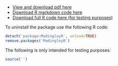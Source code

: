 * [View and download pdf here](https://madingleyr.github.io/MadingleyR/Manual/UserManual.pdf)
* [Download R markdown code here](https://madingleyr.github.io/MadingleyR/Manual/UserManual.rmd)
* [Download full R code here (for testing purposes)](https://madingleyr.github.io/MadingleyR/Manual/UserManual.r)

To uninstall the package use the following R code:

```R
detach('package:MadingleyR', unload=TRUE)
remove.packages('MadingleyR')
```

The following is only intended for testing purposes:

```R
source('')
```
